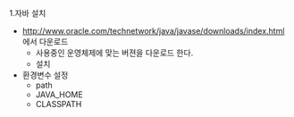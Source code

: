 1.자바 설치
- http://www.oracle.com/technetwork/java/javase/downloads/index.html 에서 다운로드
  - 사용중인 운영체제에 맞는 버젼을 다운로드 한다.
  - 설치
- 환경변수 설정
  - path
  - JAVA_HOME
  - CLASSPATH
